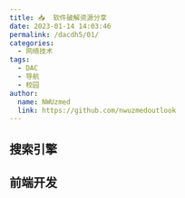 ```yaml
---
title: 📥  软件破解资源分享
date: 2023-01-14 14:03:46
permalink: /dacdh5/01/
categories: 
  - 网络技术
tags: 
  - DAC
  - 导航
  - 校园
author: 
  name: NWUzmed
  link: https://github.com/nwuzmedoutlook
---
```


## 搜索引擎

<ClientOnly>
  <Card :cardData="cardData0" :cardListSize=4 carTitlColor="#000" carHoverColor="#000" />
</ClientOnly>

## 前端开发

<ClientOnly>
  <Card :cardData="cardData1" :cardListSize=4 carTitlColor="#000" carHoverColor="#000" />
</ClientOnly>

<script>
export default {
  data() {
    return {
      cardData0: [
        {
          id: "0",
          cardSrc: "http://www.baidu.com/",
          cardName: "百度",
          cardContent:
            "百度——全球最大的中文搜索引擎及最大的中文网站，全球领先的人工智能公司",
        },
{cardSrc: "https://www.geocalculate.com/", cardImgSrc: "https://api.xinac.net/icon/?url=https://www.geocalculate.com/", cardName: "弟球嗑学", cardContent: "学术_科研_地学计算总结",},
{cardSrc: "http://www.waodown.com/", cardImgSrc: "https://api.xinac.net/icon/?url=http://www.waodown.com/", cardName: "哇哦菌", cardContent: "破解软件下载基地",},
{cardSrc: "https://www.wmzhe.com/", cardImgSrc: "https://api.xinac.net/icon/?url=https://www.wmzhe.com/", cardName: "完美下载站", cardContent: "提供安全可靠的电脑软件下载、安卓应用市场下载",},
{cardSrc: "https://otp.landian.vip/zh-cn/", cardImgSrc: "https://api.xinac.net/icon/?url=https://otp.landian.vip/zh-cn/", cardName: "Office Tool Plus", cardContent: "一键部署 Office",},
{cardSrc: "https://mp.weixin.qq.com/s?__biz=Mzk0NjE4NDY4NQ==&amp;mid=2247484922&amp;idx=1&amp;sn=12b0398869476ee1933bad48727790cb&amp;chksm=c30b4d78f47cc46e8a23a84bfbfe214ff3e00ac6c820efe160bcb2760a863d63566d12bc3e5e&amp;mpshare=1&amp;scene=23&amp;srcid=0524PmFgmBiqe14FIkNmRjp0&amp;sharer_sharetime=1621853193799&amp;sharer_shareid=4bd6ca1811ddbfed9a53195955832634#rd", cardImgSrc: "https://api.xinac.net/icon/?url=https://mp.weixin.qq.com/s?__biz=Mzk0NjE4NDY4NQ==&amp;mid=2247484922&amp;idx=1&amp;sn=12b0398869476ee1933bad48727790cb&amp;chksm=c30b4d78f47cc46e8a23a84bfbfe214ff3e00ac6c820efe160bcb2760a863d63566d12bc3e5e&amp;mpshare=1&amp;scene=23&amp;srcid=0524PmFgmBiqe14FIkNmRjp0&amp;sharer_sharetime=1621853193799&amp;sharer_shareid=4bd6ca1811ddbfed9a53195955832634#rd", cardName: "N多博士科研软件", cardContent: "常用科研软件安装包及安装教程",},
{cardSrc: "https://mp.weixin.qq.com/s?__biz=MzIyNjU2NzIxNQ==&amp;mid=100022580&amp;idx=1&amp;sn=45e74289ea8ab7861f7c0bfa5f3f7650&amp;chksm=686cec745f1b6562bdee64bfd2bc216a8f2dacae9b9328a80c0cfe4f5fe2ddbc9f844f4b87bc&amp;mpshare=1&amp;scene=23&amp;srcid=0315qIKYrVf6eQIKw8GOWHaa&amp;sharer_sharetime=1615781328546&amp;sharer_shareid=4bd6ca1811ddbfed9a53195955832634#rd", cardImgSrc: "https://api.xinac.net/icon/?url=https://mp.weixin.qq.com/s?__biz=MzIyNjU2NzIxNQ==&amp;mid=100022580&amp;idx=1&amp;sn=45e74289ea8ab7861f7c0bfa5f3f7650&amp;chksm=686cec745f1b6562bdee64bfd2bc216a8f2dacae9b9328a80c0cfe4f5fe2ddbc9f844f4b87bc&amp;mpshare=1&amp;scene=23&amp;srcid=0315qIKYrVf6eQIKw8GOWHaa&amp;sharer_sharetime=1615781328546&amp;sharer_shareid=4bd6ca1811ddbfed9a53195955832634#rd", cardName: "Vposy软件安装管家", cardContent: "Win软件目录",},
{cardSrc: "https://mp.weixin.qq.com/s?__biz=MzIyNjU2NzIxNQ==&amp;mid=100000123&amp;idx=3&amp;sn=0033aab9ee234a7dc1167a5c524253e7&amp;chksm=686f343b5f18bd2d0c0d00622e099eb4c7065d644134d9ab485e0958af767e96b9097704a314&amp;mpshare=1&amp;scene=23&amp;srcid=0217No2RBRAZeBnJcgDGAQ9r&amp;sharer_sharetime=1613526166482&amp;sharer_shareid=4bd6ca1811ddbfed9a53195955832634#rd", cardImgSrc: "https://api.xinac.net/icon/?url=https://mp.weixin.qq.com/s?__biz=MzIyNjU2NzIxNQ==&amp;mid=100000123&amp;idx=3&amp;sn=0033aab9ee234a7dc1167a5c524253e7&amp;chksm=686f343b5f18bd2d0c0d00622e099eb4c7065d644134d9ab485e0958af767e96b9097704a314&amp;mpshare=1&amp;scene=23&amp;srcid=0217No2RBRAZeBnJcgDGAQ9r&amp;sharer_sharetime=1613526166482&amp;sharer_shareid=4bd6ca1811ddbfed9a53195955832634#rd", cardName: "Vposy软件安装管家", cardContent: "Mac软件目录",},
{cardSrc: "https://mp.weixin.qq.com/s?__biz=MzUyNjUwNjg3Mg==&amp;mid=2247506785&amp;idx=2&amp;sn=26d0d0dd9e0480190fb5c3a21859de43&amp;chksm=fa0f5576cd78dc6061aab91ad3363c74c1f065bf502af08de1a916b7db59daa79b6413f41903&amp;mpshare=1&amp;scene=23&amp;srcid=0217iqPTESju9dKTPBJKSwYs&amp;sharer_sharetime=1613526056101&amp;sharer_shareid=4bd6ca1811ddbfed9a53195955832634#rd", cardImgSrc: "https://api.xinac.net/icon/?url=https://mp.weixin.qq.com/s?__biz=MzUyNjUwNjg3Mg==&amp;mid=2247506785&amp;idx=2&amp;sn=26d0d0dd9e0480190fb5c3a21859de43&amp;chksm=fa0f5576cd78dc6061aab91ad3363c74c1f065bf502af08de1a916b7db59daa79b6413f41903&amp;mpshare=1&amp;scene=23&amp;srcid=0217iqPTESju9dKTPBJKSwYs&amp;sharer_sharetime=1613526056101&amp;sharer_shareid=4bd6ca1811ddbfed9a53195955832634#rd", cardName: "BIM软件安装管家", cardContent: "2020年纪念版（win）",},
{cardSrc: "https://mp.weixin.qq.com/s?__biz=MzUyNjUwNjg3Mg==&amp;mid=2247504083&amp;idx=1&amp;sn=891357e0397e07b98448f98e12461446&amp;chksm=fa0f5ec4cd78d7d2f0369d827364e6cf585a709241f5f7fb78db854485bdc04a9cb9ac002e1a&amp;mpshare=1&amp;scene=23&amp;srcid=02173yx5EHQOa8Ga6jaDkxTK&amp;sharer_sharetime=1613526084006&amp;sharer_shareid=4bd6ca1811ddbfed9a53195955832634#rd", cardImgSrc: "https://api.xinac.net/icon/?url=https://mp.weixin.qq.com/s?__biz=MzUyNjUwNjg3Mg==&amp;mid=2247504083&amp;idx=1&amp;sn=891357e0397e07b98448f98e12461446&amp;chksm=fa0f5ec4cd78d7d2f0369d827364e6cf585a709241f5f7fb78db854485bdc04a9cb9ac002e1a&amp;mpshare=1&amp;scene=23&amp;srcid=02173yx5EHQOa8Ga6jaDkxTK&amp;sharer_sharetime=1613526084006&amp;sharer_shareid=4bd6ca1811ddbfed9a53195955832634#rd", cardName: "BIM软件安装管家", cardContent: "专业MAC软件安装",},
{cardSrc: "https://mp.weixin.qq.com/s?__biz=MzA3MzU0NTk3Nw==&amp;mid=503250274&amp;idx=1&amp;sn=d0ff6f57da2d81ae3c4cd778f3f2d40d&amp;chksm=07073cf43070b5e2a9b78fe2bdbb8281fc2ae82113e9e6e534a83f085f76755b263a9b69e153&amp;mpshare=1&amp;scene=23&amp;srcid=0603LIuu8R4SELqwlM1S4LU8&amp;sharer_sharetime=1622689359514&amp;sharer_shareid=4bd6ca1811ddbfed9a53195955832634#rd", cardImgSrc: "https://api.xinac.net/icon/?url=https://mp.weixin.qq.com/s?__biz=MzA3MzU0NTk3Nw==&amp;mid=503250274&amp;idx=1&amp;sn=d0ff6f57da2d81ae3c4cd778f3f2d40d&amp;chksm=07073cf43070b5e2a9b78fe2bdbb8281fc2ae82113e9e6e534a83f085f76755b263a9b69e153&amp;mpshare=1&amp;scene=23&amp;srcid=0603LIuu8R4SELqwlM1S4LU8&amp;sharer_sharetime=1622689359514&amp;sharer_shareid=4bd6ca1811ddbfed9a53195955832634#rd", cardName: "本硕博工程师俱乐部", cardContent: "工业领域CAD/CAE软件安装包和安装教程",},
{cardSrc: "https://mp.weixin.qq.com/s?__biz=MzA4ODMwMjE1MA==&amp;mid=500095713&amp;idx=1&amp;sn=b3838ef4832709024ae488ace516f644&amp;chksm=08164dc83f61c4de61d75b0147ee5a14a85071608540a9c181984726f4dc362ef785ba5f30e2&amp;mpshare=1&amp;scene=23&amp;srcid=0217xXXlnGYAWg25Qqv8nylX&amp;sharer_sharetime=1613526646442&amp;sharer_shareid=4bd6ca1811ddbfed9a53195955832634#rd", cardImgSrc: "https://api.xinac.net/icon/?url=https://mp.weixin.qq.com/s?__biz=MzA4ODMwMjE1MA==&amp;mid=500095713&amp;idx=1&amp;sn=b3838ef4832709024ae488ace516f644&amp;chksm=08164dc83f61c4de61d75b0147ee5a14a85071608540a9c181984726f4dc362ef785ba5f30e2&amp;mpshare=1&amp;scene=23&amp;srcid=0217xXXlnGYAWg25Qqv8nylX&amp;sharer_sharetime=1613526646442&amp;sharer_shareid=4bd6ca1811ddbfed9a53195955832634#rd", cardName: "一锅汤软件", cardContent: "公众号一锅汤精品软件合集",},
{cardSrc: "https://shimowendang.com/docs/CKTQ9vc6G8GkHgp3/read", cardImgSrc: "https://api.xinac.net/icon/?url=https://shimowendang.com/docs/CKTQ9vc6G8GkHgp3/read", cardName: "木子淇", cardContent: "软件工具下载",},
{cardSrc: "https://mp.weixin.qq.com/s?__biz=MzU0ODQ5NTE2OA==&amp;mid=100000061&amp;idx=1&amp;sn=e000d01e327adbb8b3440e25ed93b168&amp;chksm=7bbf0b124cc882049417aa12c44312ef4d2a2d9bc41005fd3588940fcde9c65712eba4753332&amp;mpshare=1&amp;scene=23&amp;srcid=02174SNdCPjMshVO3DS9AFKE&amp;sharer_sharetime=1613526208606&amp;sharer_shareid=4bd6ca1811ddbfed9a53195955832634#rd", cardImgSrc: "https://api.xinac.net/icon/?url=https://mp.weixin.qq.com/s?__biz=MzU0ODQ5NTE2OA==&amp;mid=100000061&amp;idx=1&amp;sn=e000d01e327adbb8b3440e25ed93b168&amp;chksm=7bbf0b124cc882049417aa12c44312ef4d2a2d9bc41005fd3588940fcde9c65712eba4753332&amp;mpshare=1&amp;scene=23&amp;srcid=02174SNdCPjMshVO3DS9AFKE&amp;sharer_sharetime=1613526208606&amp;sharer_shareid=4bd6ca1811ddbfed9a53195955832634#rd", cardName: "软件安装助理", cardContent: "软件目录",},
{cardSrc: "https://mp.weixin.qq.com/s?__biz=MzUyMzg3NDQzMg==&amp;mid=100003333&amp;idx=1&amp;sn=3aa0b0a9d7b20c464d91752704a38488&amp;chksm=7a34b7ea4d433efc07fa1234d1982bec2b85d9d12b73ad2c2f0a8c7f74c76343d9b6535122f9&amp;mpshare=1&amp;scene=23&amp;srcid=0217HugArdwXshHtc2MR9NS2&amp;sharer_sharetime=1613526354999&amp;sharer_shareid=4bd6ca1811ddbfed9a53195955832634#rd", cardImgSrc: "https://api.xinac.net/icon/?url=https://mp.weixin.qq.com/s?__biz=MzUyMzg3NDQzMg==&amp;mid=100003333&amp;idx=1&amp;sn=3aa0b0a9d7b20c464d91752704a38488&amp;chksm=7a34b7ea4d433efc07fa1234d1982bec2b85d9d12b73ad2c2f0a8c7f74c76343d9b6535122f9&amp;mpshare=1&amp;scene=23&amp;srcid=0217HugArdwXshHtc2MR9NS2&amp;sharer_sharetime=1613526354999&amp;sharer_shareid=4bd6ca1811ddbfed9a53195955832634#rd", cardName: "软件通", cardContent: "软件目录",},
{cardSrc: "https://mp.weixin.qq.com/s?__biz=MzU4NzY2ODk5MQ==&amp;mid=100002594&amp;idx=1&amp;sn=a78bb2ef96ae3b443dcb4f4df77fb7c1&amp;chksm=7de9c7b24a9e4ea46244dd20d91d2347863f29dbb80ced3e0279ad5ee6976b9f05abbfe952be&amp;mpshare=1&amp;scene=23&amp;srcid=0217GmuvdRNas8hAPHrMvORZ&amp;sharer_sharetime=1613526246156&amp;sharer_shareid=4bd6ca1811ddbfed9a53195955832634#rd", cardImgSrc: "https://api.xinac.net/icon/?url=https://mp.weixin.qq.com/s?__biz=MzU4NzY2ODk5MQ==&amp;mid=100002594&amp;idx=1&amp;sn=a78bb2ef96ae3b443dcb4f4df77fb7c1&amp;chksm=7de9c7b24a9e4ea46244dd20d91d2347863f29dbb80ced3e0279ad5ee6976b9f05abbfe952be&amp;mpshare=1&amp;scene=23&amp;srcid=0217GmuvdRNas8hAPHrMvORZ&amp;sharer_sharetime=1613526246156&amp;sharer_shareid=4bd6ca1811ddbfed9a53195955832634#rd", cardName: "软件安装小生", cardContent: "Win软件安装目录!",},
{cardSrc: "https://mp.weixin.qq.com/s?__biz=MzU4NzY2ODk5MQ==&amp;mid=100013438&amp;idx=1&amp;sn=d4b0b02d91f01c13d1f7629336707797&amp;chksm=7dea39ee4a9db0f84c41362b431f2dc4151fb1a23ea72ea15386d1bf303046c1c4e013fe23d6&amp;mpshare=1&amp;scene=23&amp;srcid=0217y6XZpafRGXi1nD8iczle&amp;sharer_sharetime=1613526225590&amp;sharer_shareid=4bd6ca1811ddbfed9a53195955832634#rd", cardImgSrc: "https://api.xinac.net/icon/?url=https://mp.weixin.qq.com/s?__biz=MzU4NzY2ODk5MQ==&amp;mid=100013438&amp;idx=1&amp;sn=d4b0b02d91f01c13d1f7629336707797&amp;chksm=7dea39ee4a9db0f84c41362b431f2dc4151fb1a23ea72ea15386d1bf303046c1c4e013fe23d6&amp;mpshare=1&amp;scene=23&amp;srcid=0217y6XZpafRGXi1nD8iczle&amp;sharer_sharetime=1613526225590&amp;sharer_shareid=4bd6ca1811ddbfed9a53195955832634#rd", cardName: "软件安装小生", cardContent: "手机神器",},
{cardSrc: "https://mp.weixin.qq.com/s?__biz=MzU2MjgwOTA2NA==&amp;mid=100003873&amp;idx=1&amp;sn=06829d3b39051808bb4c6f392f18bb5a&amp;chksm=7c6281a64b1508b0b539c799fad1a21cefb8e6698f57db8d51cd2c47412685cbdffd7975e007&amp;mpshare=1&amp;scene=23&amp;srcid=0217QmD5nyA4lVonN13HCS57&amp;sharer_sharetime=1613526307144&amp;sharer_shareid=4bd6ca1811ddbfed9a53195955832634#rd", cardImgSrc: "https://api.xinac.net/icon/?url=https://mp.weixin.qq.com/s?__biz=MzU2MjgwOTA2NA==&amp;mid=100003873&amp;idx=1&amp;sn=06829d3b39051808bb4c6f392f18bb5a&amp;chksm=7c6281a64b1508b0b539c799fad1a21cefb8e6698f57db8d51cd2c47412685cbdffd7975e007&amp;mpshare=1&amp;scene=23&amp;srcid=0217QmD5nyA4lVonN13HCS57&amp;sharer_sharetime=1613526307144&amp;sharer_shareid=4bd6ca1811ddbfed9a53195955832634#rd", cardName: "软件科技库", cardContent: "史上最强专业软件合集，免费获取！",},
{cardSrc: "https://mp.weixin.qq.com/mp/homepage?__biz=MzIzMTI2Njk2OQ==&amp;hid=9&amp;sn=2455285dde49dbffa1cae3987f92d1e7&amp;scene=18&amp;devicetype=android-29&amp;version=28000159&amp;lang=zh_CN&amp;nettype=ctnet&amp;ascene=7&amp;session_us=gh_b060e82b3b39&amp;pass_ticket=F71ue9Z69Om5H5qLAx5aM94S79lYOip66b19aKDC3BJSUG8LcYbjdL3dcYXPd0bI&amp;wx_header=1", cardImgSrc: "https://api.xinac.net/icon/?url=https://mp.weixin.qq.com/mp/homepage?__biz=MzIzMTI2Njk2OQ==&amp;hid=9&amp;sn=2455285dde49dbffa1cae3987f92d1e7&amp;scene=18&amp;devicetype=android-29&amp;version=28000159&amp;lang=zh_CN&amp;nettype=ctnet&amp;ascene=7&amp;session_us=gh_b060e82b3b39&amp;pass_ticket=F71ue9Z69Om5H5qLAx5aM94S79lYOip66b19aKDC3BJSUG8LcYbjdL3dcYXPd0bI&amp;wx_header=1", cardName: "软件领域", cardContent: "手机软件",},
{cardSrc: "https://mp.weixin.qq.com/s?__biz=MzIyNjk1MjA5MA==&amp;mid=100000311&amp;idx=1&amp;sn=985984d18c543931f6b03505572e38d5&amp;chksm=6869d4c25f1e5dd414840ffe899a1bc4e2b7165ea9fc4573b696685ec164997d2b602679eda4&amp;mpshare=1&amp;scene=23&amp;srcid=0217clYcEStgfVuzPwlq8TJG&amp;sharer_sharetime=1613526260718&amp;sharer_shareid=4bd6ca1811ddbfed9a53195955832634#rd", cardImgSrc: "https://api.xinac.net/icon/?url=https://mp.weixin.qq.com/s?__biz=MzIyNjk1MjA5MA==&amp;mid=100000311&amp;idx=1&amp;sn=985984d18c543931f6b03505572e38d5&amp;chksm=6869d4c25f1e5dd414840ffe899a1bc4e2b7165ea9fc4573b696685ec164997d2b602679eda4&amp;mpshare=1&amp;scene=23&amp;srcid=0217clYcEStgfVuzPwlq8TJG&amp;sharer_sharetime=1613526260718&amp;sharer_shareid=4bd6ca1811ddbfed9a53195955832634#rd", cardName: "软件智库", cardContent: "软件库",},
{cardSrc: "https://mp.weixin.qq.com/s?__biz=MzA4MjU4MTg2Ng==&amp;mid=100000030&amp;idx=1&amp;sn=d72a50fa20c11ad5a4f3d5303e15235a&amp;chksm=1f82c11b28f5480df52e03c66394b26403c3d0940bf74b45e5cd83266816dfccb35f81d92a8d&amp;mpshare=1&amp;scene=23&amp;srcid=0217kUpgihnyXOoMUiRtzyXY&amp;sharer_sharetime=1613526896865&amp;sharer_shareid=4bd6ca1811ddbfed9a53195955832634#rd", cardImgSrc: "https://api.xinac.net/icon/?url=https://mp.weixin.qq.com/s?__biz=MzA4MjU4MTg2Ng==&amp;mid=100000030&amp;idx=1&amp;sn=d72a50fa20c11ad5a4f3d5303e15235a&amp;chksm=1f82c11b28f5480df52e03c66394b26403c3d0940bf74b45e5cd83266816dfccb35f81d92a8d&amp;mpshare=1&amp;scene=23&amp;srcid=0217kUpgihnyXOoMUiRtzyXY&amp;sharer_sharetime=1613526896865&amp;sharer_shareid=4bd6ca1811ddbfed9a53195955832634#rd", cardName: "软件管家", cardContent: "软件目录[Windows软件]",},
{cardSrc: "https://mp.weixin.qq.com/s?__biz=Mzg2OTAwNzQzOA==&amp;mid=100002326&amp;idx=1&amp;sn=4da970b2c3d4c55af0eae6843a6183f5&amp;chksm=4ea2e33779d56a21caeaebe094cb53f2a6cf973ce4efd1b179cc506b9adf212a100db7d36070&amp;mpshare=1&amp;scene=23&amp;srcid=0217kULQlyU2lJe6KLjDhD2v&amp;sharer_sharetime=1613527192777&amp;sharer_shareid=4bd6ca1811ddbfed9a53195955832634#rd", cardImgSrc: "https://api.xinac.net/icon/?url=https://mp.weixin.qq.com/s?__biz=Mzg2OTAwNzQzOA==&amp;mid=100002326&amp;idx=1&amp;sn=4da970b2c3d4c55af0eae6843a6183f5&amp;chksm=4ea2e33779d56a21caeaebe094cb53f2a6cf973ce4efd1b179cc506b9adf212a100db7d36070&amp;mpshare=1&amp;scene=23&amp;srcid=0217kULQlyU2lJe6KLjDhD2v&amp;sharer_sharetime=1613527192777&amp;sharer_shareid=4bd6ca1811ddbfed9a53195955832634#rd", cardName: "软件安装管家免费版", cardContent: "软件目录",},
{cardSrc: "https://mp.weixin.qq.com/s?__biz=MzI3NDU5NDIyNg==&amp;mid=2247501148&amp;idx=4&amp;sn=391ffb0392a5a92e222b87df9372f6e5&amp;chksm=eb132581dc64ac976ba92f146467321f76c3eb4f074db1a15baa41cd9cf9135c97135537311b&amp;mpshare=1&amp;scene=23&amp;srcid=02179la44csBP972Xf8z0FW8&amp;sharer_sharetime=1613527432860&amp;sharer_shareid=4bd6ca1811ddbfed9a53195955832634#rd", cardImgSrc: "https://api.xinac.net/icon/?url=https://mp.weixin.qq.com/s?__biz=MzI3NDU5NDIyNg==&amp;mid=2247501148&amp;idx=4&amp;sn=391ffb0392a5a92e222b87df9372f6e5&amp;chksm=eb132581dc64ac976ba92f146467321f76c3eb4f074db1a15baa41cd9cf9135c97135537311b&amp;mpshare=1&amp;scene=23&amp;srcid=02179la44csBP972Xf8z0FW8&amp;sharer_sharetime=1613527432860&amp;sharer_shareid=4bd6ca1811ddbfed9a53195955832634#rd", cardName: "软件新管家", cardContent: "软件大全-每日更新",},
{cardSrc: "https://mp.weixin.qq.com/s?__biz=MzU0MTg5NDkzNA==&amp;mid=100016878&amp;idx=1&amp;sn=b5c516309e40fad5f2913d52d0d9eaf9&amp;chksm=7b2072974c57fb813defedc31de4aeead9b781dc4645180f1e8189e365858e5b12db428428e7&amp;mpshare=1&amp;scene=23&amp;srcid=0217Jcb0m8lE50MB9KSlj0RV&amp;sharer_sharetime=1613527111960&amp;sharer_shareid=4bd6ca1811ddbfed9a53195955832634#rd", cardImgSrc: "https://api.xinac.net/icon/?url=https://mp.weixin.qq.com/s?__biz=MzU0MTg5NDkzNA==&amp;mid=100016878&amp;idx=1&amp;sn=b5c516309e40fad5f2913d52d0d9eaf9&amp;chksm=7b2072974c57fb813defedc31de4aeead9b781dc4645180f1e8189e365858e5b12db428428e7&amp;mpshare=1&amp;scene=23&amp;srcid=0217Jcb0m8lE50MB9KSlj0RV&amp;sharer_sharetime=1613527111960&amp;sharer_shareid=4bd6ca1811ddbfed9a53195955832634#rd", cardName: "火耳软件安装", cardContent: "软件目录【火耳】",},
{cardSrc: "https://mp.weixin.qq.com/s?__biz=MzA3ODczMDQzNg==&amp;mid=300845127&amp;idx=1&amp;sn=6ec3ddc35b7e3d60e2b192d5c646f942&amp;chksm=0ba46dec3cd3e4fa997525f4a6ff46ac35025fefa9f1f59677f190d63473b07e238d82d7742a&amp;mpshare=1&amp;scene=23&amp;srcid=0217EESw7VOjBdWcTxRfxAm5&amp;sharer_sharetime=1613527254306&amp;sharer_shareid=4bd6ca1811ddbfed9a53195955832634#rd", cardImgSrc: "https://api.xinac.net/icon/?url=https://mp.weixin.qq.com/s?__biz=MzA3ODczMDQzNg==&amp;mid=300845127&amp;idx=1&amp;sn=6ec3ddc35b7e3d60e2b192d5c646f942&amp;chksm=0ba46dec3cd3e4fa997525f4a6ff46ac35025fefa9f1f59677f190d63473b07e238d82d7742a&amp;mpshare=1&amp;scene=23&amp;srcid=0217EESw7VOjBdWcTxRfxAm5&amp;sharer_sharetime=1613527254306&amp;sharer_shareid=4bd6ca1811ddbfed9a53195955832634#rd", cardName: "软件视界", cardContent: "实用工具目录",},
{cardSrc: "https://mp.weixin.qq.com/s?__biz=MzU4NTUyMjY0MA==&amp;mid=100000787&amp;idx=1&amp;sn=407f5666d2abf201ec088465eb99d945&amp;chksm=7d8808ac4aff81baeb51ac45505b319f5334535ce2c65216c25886dad6afed6d609e2662b66a&amp;mpshare=1&amp;scene=23&amp;srcid=0217y7J2LWyQKmwhkY6LOH54&amp;sharer_sharetime=1613526942312&amp;sharer_shareid=4bd6ca1811ddbfed9a53195955832634#rd", cardImgSrc: "https://api.xinac.net/icon/?url=https://mp.weixin.qq.com/s?__biz=MzU4NTUyMjY0MA==&amp;mid=100000787&amp;idx=1&amp;sn=407f5666d2abf201ec088465eb99d945&amp;chksm=7d8808ac4aff81baeb51ac45505b319f5334535ce2c65216c25886dad6afed6d609e2662b66a&amp;mpshare=1&amp;scene=23&amp;srcid=0217y7J2LWyQKmwhkY6LOH54&amp;sharer_sharetime=1613526942312&amp;sharer_shareid=4bd6ca1811ddbfed9a53195955832634#rd", cardName: "软件安装站", cardContent: "软件安装站 软件目录",},
{cardSrc: "https://mp.weixin.qq.com/s?__biz=MzkyNzA1OTc2MQ==&amp;mid=100009015&amp;idx=1&amp;sn=f084645e47f4e53f5a00d7362a975980&amp;chksm=422f7e697558f77f3066748ba2649800b9762764ca500da71f6696fcd6cddd06d418d295387e&amp;mpshare=1&amp;scene=23&amp;srcid=0217xYRZD3UVz10NPUhZaAmd&amp;sharer_sharetime=1613527558660&amp;sharer_shareid=4bd6ca1811ddbfed9a53195955832634#rd", cardImgSrc: "https://api.xinac.net/icon/?url=https://mp.weixin.qq.com/s?__biz=MzkyNzA1OTc2MQ==&amp;mid=100009015&amp;idx=1&amp;sn=f084645e47f4e53f5a00d7362a975980&amp;chksm=422f7e697558f77f3066748ba2649800b9762764ca500da71f6696fcd6cddd06d418d295387e&amp;mpshare=1&amp;scene=23&amp;srcid=0217xYRZD3UVz10NPUhZaAmd&amp;sharer_sharetime=1613527558660&amp;sharer_shareid=4bd6ca1811ddbfed9a53195955832634#rd", cardName: "宝藏软件园", cardContent: "黑科技神器",},
{cardSrc: "https://mp.weixin.qq.com/s?__biz=MzI3MzM5OTAyMg==&amp;mid=2247487818&amp;idx=1&amp;sn=76c4fbbd408a164b8ee9772c93dccd58&amp;chksm=eb22bccbdc5535ddb020f08571767647fc5d3b5c854efac6da0122bd3544b16723ce49e79ef2&amp;mpshare=1&amp;scene=23&amp;srcid=0217YBsKXNlyRVw3xNE8VHpI&amp;sharer_sharetime=1613535575162&amp;sharer_shareid=4bd6ca1811ddbfed9a53195955832634#rd", cardImgSrc: "https://api.xinac.net/icon/?url=https://mp.weixin.qq.com/s?__biz=MzI3MzM5OTAyMg==&amp;mid=2247487818&amp;idx=1&amp;sn=76c4fbbd408a164b8ee9772c93dccd58&amp;chksm=eb22bccbdc5535ddb020f08571767647fc5d3b5c854efac6da0122bd3544b16723ce49e79ef2&amp;mpshare=1&amp;scene=23&amp;srcid=0217YBsKXNlyRVw3xNE8VHpI&amp;sharer_sharetime=1613535575162&amp;sharer_shareid=4bd6ca1811ddbfed9a53195955832634#rd", cardName: "Adobe软件助手", cardContent: "Adobe.2020年全网封杀下架盗版？！我要软件怎么办？",},
{cardSrc: "https://mp.weixin.qq.com/s?__biz=MzA4NDU3NDUzNw==&amp;mid=503532462&amp;idx=1&amp;sn=faeeecef48a9350afb2754271d8cfb69&amp;chksm=0412c38833654a9edd09af50190e9f85e6c67293dc5438adc9d19224d58934654c95c327dfab&amp;mpshare=1&amp;scene=23&amp;srcid=0217sZelYuJ3DzpIj1zTNrFR&amp;sharer_sharetime=1613535709186&amp;sharer_shareid=4bd6ca1811ddbfed9a53195955832634#rd", cardImgSrc: "https://api.xinac.net/icon/?url=https://mp.weixin.qq.com/s?__biz=MzA4NDU3NDUzNw==&amp;mid=503532462&amp;idx=1&amp;sn=faeeecef48a9350afb2754271d8cfb69&amp;chksm=0412c38833654a9edd09af50190e9f85e6c67293dc5438adc9d19224d58934654c95c327dfab&amp;mpshare=1&amp;scene=23&amp;srcid=0217sZelYuJ3DzpIj1zTNrFR&amp;sharer_sharetime=1613535709186&amp;sharer_shareid=4bd6ca1811ddbfed9a53195955832634#rd", cardName: "电脑学习", cardContent: "超强工具库！",},
{cardSrc: "https://mp.weixin.qq.com/s?__biz=MzA4NDU3NDUzNw==&amp;mid=503522720&amp;idx=1&amp;sn=9e88399822a1df0c5ab8213f74909ad9&amp;chksm=0412ad8633652490f1eed281114a3315c8a0295de87b7af8c97c88750c103965b9030457fd61&amp;mpshare=1&amp;scene=23&amp;srcid=0217PTWX30AhtqPwC5Vu8rx7&amp;sharer_sharetime=1613535868969&amp;sharer_shareid=4bd6ca1811ddbfed9a53195955832634#rd", cardImgSrc: "https://api.xinac.net/icon/?url=https://mp.weixin.qq.com/s?__biz=MzA4NDU3NDUzNw==&amp;mid=503522720&amp;idx=1&amp;sn=9e88399822a1df0c5ab8213f74909ad9&amp;chksm=0412ad8633652490f1eed281114a3315c8a0295de87b7af8c97c88750c103965b9030457fd61&amp;mpshare=1&amp;scene=23&amp;srcid=0217PTWX30AhtqPwC5Vu8rx7&amp;sharer_sharetime=1613535868969&amp;sharer_shareid=4bd6ca1811ddbfed9a53195955832634#rd", cardName: "电脑学习", cardContent: "mac软件（苹果系统软件）",},
{cardSrc: "https://mp.weixin.qq.com/s?__biz=MzU2NTQwNjg4MA==&amp;mid=100000886&amp;idx=1&amp;sn=e44304f2f5159ffbe0db7e82667fa3e2&amp;chksm=7cbd79b94bcaf0afd86b40f95106b0ca8869aa4fa15da486bc24cb75562e75c66fb7c936ea27&amp;mpshare=1&amp;scene=23&amp;srcid=0217XnFNVHMs23J9qflkTd7X&amp;sharer_sharetime=1613535606706&amp;sharer_shareid=4bd6ca1811ddbfed9a53195955832634#rd", cardImgSrc: "https://api.xinac.net/icon/?url=https://mp.weixin.qq.com/s?__biz=MzU2NTQwNjg4MA==&amp;mid=100000886&amp;idx=1&amp;sn=e44304f2f5159ffbe0db7e82667fa3e2&amp;chksm=7cbd79b94bcaf0afd86b40f95106b0ca8869aa4fa15da486bc24cb75562e75c66fb7c936ea27&amp;mpshare=1&amp;scene=23&amp;srcid=0217XnFNVHMs23J9qflkTd7X&amp;sharer_sharetime=1613535606706&amp;sharer_shareid=4bd6ca1811ddbfed9a53195955832634#rd", cardName: "小白资源盒", cardContent: "WIN 软件目录",},
{cardSrc: "https://mp.weixin.qq.com/s?__biz=MzA4MTMyMjQ1Nw==&amp;mid=100001690&amp;idx=1&amp;sn=b06d41764e878c42cf912e0cea5d7b88&amp;chksm=1f978f2c28e0063ab6237aa085e533c6e71850c60bd14e20e5434f5fa098d192697a00b167d8&amp;mpshare=1&amp;scene=23&amp;srcid=0217NlSrX2MaRaDeIIEqrmbG&amp;sharer_sharetime=1613535927167&amp;sharer_shareid=4bd6ca1811ddbfed9a53195955832634#rd", cardImgSrc: "https://api.xinac.net/icon/?url=https://mp.weixin.qq.com/s?__biz=MzA4MTMyMjQ1Nw==&amp;mid=100001690&amp;idx=1&amp;sn=b06d41764e878c42cf912e0cea5d7b88&amp;chksm=1f978f2c28e0063ab6237aa085e533c6e71850c60bd14e20e5434f5fa098d192697a00b167d8&amp;mpshare=1&amp;scene=23&amp;srcid=0217NlSrX2MaRaDeIIEqrmbG&amp;sharer_sharetime=1613535927167&amp;sharer_shareid=4bd6ca1811ddbfed9a53195955832634#rd", cardName: "晨夕科技汇", cardContent: "公众号软件分类目录",},
{cardSrc: "https://rjzl.lanzoux.com/b00u6tz0b", cardImgSrc: "https://api.xinac.net/icon/?url=https://rjzl.lanzoux.com/b00u6tz0b", cardName: "软件炸了", cardContent: "每日分享",},
{cardSrc: "https://mp.weixin.qq.com/s?__biz=MzAxNDY5OTQ2OQ==&amp;mid=2650467554&amp;idx=2&amp;sn=f10ceaf237b69bc86afd3443149a8a61&amp;chksm=83811240b4f69b569e020fb0a224b9b368b93713d994c2371aecf054eab8dd39cb3403ef4e0e&amp;mpshare=1&amp;scene=23&amp;srcid=02177BR27IQpQH62tHgPe1ue&amp;sharer_sharetime=1613536052206&amp;sharer_shareid=4bd6ca1811ddbfed9a53195955832634#rd", cardImgSrc: "https://api.xinac.net/icon/?url=https://mp.weixin.qq.com/s?__biz=MzAxNDY5OTQ2OQ==&amp;mid=2650467554&amp;idx=2&amp;sn=f10ceaf237b69bc86afd3443149a8a61&amp;chksm=83811240b4f69b569e020fb0a224b9b368b93713d994c2371aecf054eab8dd39cb3403ef4e0e&amp;mpshare=1&amp;scene=23&amp;srcid=02177BR27IQpQH62tHgPe1ue&amp;sharer_sharetime=1613536052206&amp;sharer_shareid=4bd6ca1811ddbfed9a53195955832634#rd", cardName: "EDIUS", cardContent: "部分常用WIN软件下载目录",},
{cardSrc: "https://mp.weixin.qq.com/s?__biz=MzU1MjU5NDY4OQ==&amp;mid=100000013&amp;idx=1&amp;sn=40f0d1e31c98e02e941158ae62a7e863&amp;chksm=7bfefd634c8974750b70b75c0537e25741dc7d707b990cdf3cfa97e90a0fa9f2cfeed3f64593&amp;mpshare=1&amp;scene=23&amp;srcid=0217oEGFOrDAYHGNusJqCqke&amp;sharer_sharetime=1613527609103&amp;sharer_shareid=4bd6ca1811ddbfed9a53195955832634#rd", cardImgSrc: "https://api.xinac.net/icon/?url=https://mp.weixin.qq.com/s?__biz=MzU1MjU5NDY4OQ==&amp;mid=100000013&amp;idx=1&amp;sn=40f0d1e31c98e02e941158ae62a7e863&amp;chksm=7bfefd634c8974750b70b75c0537e25741dc7d707b990cdf3cfa97e90a0fa9f2cfeed3f64593&amp;mpshare=1&amp;scene=23&amp;srcid=0217oEGFOrDAYHGNusJqCqke&amp;sharer_sharetime=1613527609103&amp;sharer_shareid=4bd6ca1811ddbfed9a53195955832634#rd", cardName: "王小叔软件安装", cardContent: "软件目录【Win软件】",},
{cardSrc: "https://mp.weixin.qq.com/s?__biz=MzU1MjU5NDY4OQ==&amp;mid=100006916&amp;idx=1&amp;sn=0e980ecd01c9d16dd6b0c2c3ceb2b5bd&amp;chksm=7bfee06a4c89697c93d9a2d53c78960d2681cfc83415322a40e795b7ad86e5f2ec429730389f&amp;mpshare=1&amp;scene=23&amp;srcid=0217FaZA5Bb97yifyjuxT6k0&amp;sharer_sharetime=1613527598871&amp;sharer_shareid=4bd6ca1811ddbfed9a53195955832634#rd", cardImgSrc: "https://api.xinac.net/icon/?url=https://mp.weixin.qq.com/s?__biz=MzU1MjU5NDY4OQ==&amp;mid=100006916&amp;idx=1&amp;sn=0e980ecd01c9d16dd6b0c2c3ceb2b5bd&amp;chksm=7bfee06a4c89697c93d9a2d53c78960d2681cfc83415322a40e795b7ad86e5f2ec429730389f&amp;mpshare=1&amp;scene=23&amp;srcid=0217FaZA5Bb97yifyjuxT6k0&amp;sharer_sharetime=1613527598871&amp;sharer_shareid=4bd6ca1811ddbfed9a53195955832634#rd", cardName: "王小叔软件安装", cardContent: "软件目录【Mac软件】",},
{cardSrc: "https://mp.weixin.qq.com/s?__biz=MzA3ODczMDQzNg==&amp;mid=300845126&amp;idx=1&amp;sn=394ae12c7c1292978590794b44d541e5&amp;chksm=0ba46ded3cd3e4fb811d18ba8a4beaf825231df5c11039b113fcd3091e91df6785122c4d8732&amp;mpshare=1&amp;scene=23&amp;srcid=0217xn43duDovSWpA14ZtVCC&amp;sharer_sharetime=1613527217657&amp;sharer_shareid=4bd6ca1811ddbfed9a53195955832634#rd", cardImgSrc: "https://api.xinac.net/icon/?url=https://mp.weixin.qq.com/s?__biz=MzA3ODczMDQzNg==&amp;mid=300845126&amp;idx=1&amp;sn=394ae12c7c1292978590794b44d541e5&amp;chksm=0ba46ded3cd3e4fb811d18ba8a4beaf825231df5c11039b113fcd3091e91df6785122c4d8732&amp;mpshare=1&amp;scene=23&amp;srcid=0217xn43duDovSWpA14ZtVCC&amp;sharer_sharetime=1613527217657&amp;sharer_shareid=4bd6ca1811ddbfed9a53195955832634#rd", cardName: "软件视界", cardContent: "黑科技目录",},
{cardSrc: "https://mp.weixin.qq.com/s?__biz=MzkyNzA1OTc2MQ==&amp;mid=100009017&amp;idx=1&amp;sn=42d79382193fa8d3bf107c4c68bff8e9&amp;chksm=422f7e677558f7716d456d0836b56aaee29bc78dfb9b9686aaaedfc47ccfe80e5da49310880f&amp;mpshare=1&amp;scene=23&amp;srcid=0217WuQB4ucNKTUuEI2qfQgY&amp;sharer_sharetime=1613527549555&amp;sharer_shareid=4bd6ca1811ddbfed9a53195955832634#rd", cardImgSrc: "https://api.xinac.net/icon/?url=https://mp.weixin.qq.com/s?__biz=MzkyNzA1OTc2MQ==&amp;mid=100009017&amp;idx=1&amp;sn=42d79382193fa8d3bf107c4c68bff8e9&amp;chksm=422f7e677558f7716d456d0836b56aaee29bc78dfb9b9686aaaedfc47ccfe80e5da49310880f&amp;mpshare=1&amp;scene=23&amp;srcid=0217WuQB4ucNKTUuEI2qfQgY&amp;sharer_sharetime=1613527549555&amp;sharer_shareid=4bd6ca1811ddbfed9a53195955832634#rd", cardName: "宝藏软件园", cardContent: "常用工具",},
{cardSrc: "https://mp.weixin.qq.com/s?__biz=MzU3ODkzNjIzMg==&amp;mid=2247484546&amp;idx=1&amp;sn=ac9b8259aa6ce040e617491765e22018&amp;chksm=fd6c8845ca1b0153b5aff699c30cd656e85e36a8fde3cc45a29e83465e6963a6d606230f86ef&amp;mpshare=1&amp;scene=23&amp;srcid=0217NtDgk1RYzMUhKoPWRYo7&amp;sharer_sharetime=1613535891121&amp;sharer_shareid=4bd6ca1811ddbfed9a53195955832634#rd", cardImgSrc: "https://api.xinac.net/icon/?url=https://mp.weixin.qq.com/s?__biz=MzU3ODkzNjIzMg==&amp;mid=2247484546&amp;idx=1&amp;sn=ac9b8259aa6ce040e617491765e22018&amp;chksm=fd6c8845ca1b0153b5aff699c30cd656e85e36a8fde3cc45a29e83465e6963a6d606230f86ef&amp;mpshare=1&amp;scene=23&amp;srcid=0217NtDgk1RYzMUhKoPWRYo7&amp;sharer_sharetime=1613535891121&amp;sharer_shareid=4bd6ca1811ddbfed9a53195955832634#rd", cardName: "十分软件", cardContent: "目录在手资源用的更顺手",},
{cardSrc: "https://mp.weixin.qq.com/s?__biz=MzU5OTgxMDA5Nw==&amp;mid=2247488359&amp;idx=1&amp;sn=54737f44e2e36b24114e7f386c23556f&amp;chksm=feae1a39c9d9932f441d58dd8e42c4836b40575da45cfac75e0be5710d65c1f263a522d63749&amp;mpshare=1&amp;scene=23&amp;srcid=0217ORYo6HaYU2JoPT6jn5ty&amp;sharer_sharetime=1613535948166&amp;sharer_shareid=4bd6ca1811ddbfed9a53195955832634#rd", cardImgSrc: "https://api.xinac.net/icon/?url=https://mp.weixin.qq.com/s?__biz=MzU5OTgxMDA5Nw==&amp;mid=2247488359&amp;idx=1&amp;sn=54737f44e2e36b24114e7f386c23556f&amp;chksm=feae1a39c9d9932f441d58dd8e42c4836b40575da45cfac75e0be5710d65c1f263a522d63749&amp;mpshare=1&amp;scene=23&amp;srcid=0217ORYo6HaYU2JoPT6jn5ty&amp;sharer_sharetime=1613535948166&amp;sharer_shareid=4bd6ca1811ddbfed9a53195955832634#rd", cardName: "施工者大家庭", cardContent: "【软件下载目录】免费获取",},
{cardSrc: "https://mp.weixin.qq.com/s?__biz=MzU2NjEzNjcwNg==&amp;mid=100001502&amp;idx=1&amp;sn=a8b92c794db4294af4655868b72a57db&amp;chksm=7cb05c334bc7d52580f295eb911d25ce1c69adde481280eb7e724e917f8fecf0e1ca7e47b03b&amp;mpshare=1&amp;scene=23&amp;srcid=0217f1FLdILWmkNDSkIcIQSe&amp;sharer_sharetime=1613526460665&amp;sharer_shareid=4bd6ca1811ddbfed9a53195955832634#rd", cardImgSrc: "https://api.xinac.net/icon/?url=https://mp.weixin.qq.com/s?__biz=MzU2NjEzNjcwNg==&amp;mid=100001502&amp;idx=1&amp;sn=a8b92c794db4294af4655868b72a57db&amp;chksm=7cb05c334bc7d52580f295eb911d25ce1c69adde481280eb7e724e917f8fecf0e1ca7e47b03b&amp;mpshare=1&amp;scene=23&amp;srcid=0217f1FLdILWmkNDSkIcIQSe&amp;sharer_sharetime=1613526460665&amp;sharer_shareid=4bd6ca1811ddbfed9a53195955832634#rd", cardName: "办公软件资源共享", cardContent: "目录(最新）",},
{cardSrc: "https://mp.weixin.qq.com/s?__biz=MzI2ODc4NTgwNQ==&amp;mid=2247490681&amp;idx=1&amp;sn=ea15a941d449a532af57bb1e310dca0c&amp;chksm=eaeb1d9bdd9c948d4c9ca74d10eff7533cade59de412def8d1988446fb199f22bb73ec0d4bd0&amp;mpshare=1&amp;scene=23&amp;srcid=021752Ne93yURoU9BvJAMRIz&amp;sharer_sharetime=1613535647644&amp;sharer_shareid=4bd6ca1811ddbfed9a53195955832634#rd", cardImgSrc: "https://api.xinac.net/icon/?url=https://mp.weixin.qq.com/s?__biz=MzI2ODc4NTgwNQ==&amp;mid=2247490681&amp;idx=1&amp;sn=ea15a941d449a532af57bb1e310dca0c&amp;chksm=eaeb1d9bdd9c948d4c9ca74d10eff7533cade59de412def8d1988446fb199f22bb73ec0d4bd0&amp;mpshare=1&amp;scene=23&amp;srcid=021752Ne93yURoU9BvJAMRIz&amp;sharer_sharetime=1613535647644&amp;sharer_shareid=4bd6ca1811ddbfed9a53195955832634#rd", cardName: "大学生资源共享平台", cardContent: "软件目录6.0",},
{cardSrc: "https://mp.weixin.qq.com/s?__biz=MzAwMjgwMTY5Mg==&amp;mid=502713722&amp;idx=1&amp;sn=5a3544f4b5d0da674e3a18f1073a7d7c&amp;chksm=02c6840935b10d1fe82445daac5d4cfa8b2d9d5e480db7ae8de514de10ef70ae6ee44de14468&amp;mpshare=1&amp;scene=23&amp;srcid=0322ftjvgf6wWbfAaFI8hKKl&amp;sharer_sharetime=1616383869537&amp;sharer_shareid=4bd6ca1811ddbfed9a53195955832634#rd", cardImgSrc: "https://api.xinac.net/icon/?url=https://mp.weixin.qq.com/s?__biz=MzAwMjgwMTY5Mg==&amp;mid=502713722&amp;idx=1&amp;sn=5a3544f4b5d0da674e3a18f1073a7d7c&amp;chksm=02c6840935b10d1fe82445daac5d4cfa8b2d9d5e480db7ae8de514de10ef70ae6ee44de14468&amp;mpshare=1&amp;scene=23&amp;srcid=0322ftjvgf6wWbfAaFI8hKKl&amp;sharer_sharetime=1616383869537&amp;sharer_shareid=4bd6ca1811ddbfed9a53195955832634#rd", cardName: "科研sci绘图", cardContent: "软件安装教程【Window】",},
{cardSrc: "https://mp.weixin.qq.com/s?__biz=MzAwMjgwMTY5Mg==&amp;mid=502716594&amp;idx=1&amp;sn=84e1f66f8d2734a519f6253e03c76787&amp;chksm=02c691c135b118d72c9846414838ee6a125aeb4842c6e645601d3c59674070eeaaecf5e8fab6&amp;mpshare=1&amp;scene=23&amp;srcid=0410mK7UgBqWNUTFpEGcv9eU&amp;sharer_sharetime=1618060058329&amp;sharer_shareid=4bd6ca1811ddbfed9a53195955832634#rd", cardImgSrc: "https://api.xinac.net/icon/?url=https://mp.weixin.qq.com/s?__biz=MzAwMjgwMTY5Mg==&amp;mid=502716594&amp;idx=1&amp;sn=84e1f66f8d2734a519f6253e03c76787&amp;chksm=02c691c135b118d72c9846414838ee6a125aeb4842c6e645601d3c59674070eeaaecf5e8fab6&amp;mpshare=1&amp;scene=23&amp;srcid=0410mK7UgBqWNUTFpEGcv9eU&amp;sharer_sharetime=1618060058329&amp;sharer_shareid=4bd6ca1811ddbfed9a53195955832634#rd", cardName: "科研sci绘图", cardContent: "软件安装教程【Mac】",},
{cardSrc: "https://mp.weixin.qq.com/s?__biz=MzU2MjgwOTA2NA==&amp;mid=100003873&amp;idx=1&amp;sn=06829d3b39051808bb4c6f392f18bb5a&amp;chksm=7c6281a64b1508b0b539c799fad1a21cefb8e6698f57db8d51cd2c47412685cbdffd7975e007&amp;mpshare=1&amp;scene=23&amp;srcid=03218uDtgRELN5kQM6mhiEJ0&amp;sharer_sharetime=1616289886639&amp;sharer_shareid=4bd6ca1811ddbfed9a53195955832634#rd", cardImgSrc: "https://api.xinac.net/icon/?url=https://mp.weixin.qq.com/s?__biz=MzU2MjgwOTA2NA==&amp;mid=100003873&amp;idx=1&amp;sn=06829d3b39051808bb4c6f392f18bb5a&amp;chksm=7c6281a64b1508b0b539c799fad1a21cefb8e6698f57db8d51cd2c47412685cbdffd7975e007&amp;mpshare=1&amp;scene=23&amp;srcid=03218uDtgRELN5kQM6mhiEJ0&amp;sharer_sharetime=1616289886639&amp;sharer_shareid=4bd6ca1811ddbfed9a53195955832634#rd", cardName: "软件科技库", cardContent: "史上最强专业软件合集，免费获取！",},
{cardSrc: "http://www.gjtd666.com/", cardImgSrc: "https://api.xinac.net/icon/?url=http://www.gjtd666.com/", cardName: "管家团队官方网站", cardContent: "软件安装管家",},
{cardSrc: "https://alternativeto.net/", cardImgSrc: "https://api.xinac.net/icon/?url=https://alternativeto.net/", cardName: "AlternativeTo", cardContent: "Crowdsourced software recommendations",},
{cardSrc: "https://www.yutu.cn/popsoft.html", cardImgSrc: "https://api.xinac.net/icon/?url=https://www.yutu.cn/popsoft.html", cardName: "羽兔网", cardContent: "常见软件免费下载",},
{cardSrc: "http://www.xue51.com/", cardImgSrc: "https://api.xinac.net/icon/?url=http://www.xue51.com/", cardName: "软件学堂", cardContent: "提供最安全的pc软件_免费Mac软件和最热门的游戏下载",},
{cardSrc: "http://www.peda.com/", cardImgSrc: "https://api.xinac.net/icon/?url=http://www.peda.com/", cardName: "Pedagoguery Software", cardContent: "intuitive, unique, and useful software programs",},
{cardSrc: "http://www.tced.com/software.aspx", cardImgSrc: "https://api.xinac.net/icon/?url=http://www.tced.com/software.aspx", cardName: "全国化工设备设计技术中心站", cardContent: "工程软件SW6下载",},
{cardSrc: "https://www.huajclub.com/", cardImgSrc: "https://api.xinac.net/icon/?url=https://www.huajclub.com/", cardName: "花间社", cardContent: "免费分享各种软件及教程",},
{cardSrc: "http://www.zuijiastore.com/", cardImgSrc: "https://api.xinac.net/icon/?url=http://www.zuijiastore.com/", cardName: "最佳应用", cardContent: "分享好玩、有趣、实用的应用",},
{cardSrc: "https://xinquji.com/", cardImgSrc: "https://api.xinac.net/icon/?url=https://xinquji.com/", cardName: "新趣集", cardContent: "一起发现有趣的新产品",},
{cardSrc: "https://www.iplaysoft.com/", cardImgSrc: "https://api.xinac.net/icon/?url=https://www.iplaysoft.com/", cardName: "异次元软件世界", cardContent: "软件改变生活！",},
{cardSrc: "http://www.3h3.com/soft/", cardImgSrc: "https://api.xinac.net/icon/?url=http://www.3h3.com/soft/", cardName: "当游网", cardContent: "软件下载中心_电脑软件大全_绿色软件免费下载",},
{cardSrc: "http://www.pc6.com/", cardImgSrc: "https://api.xinac.net/icon/?url=http://www.pc6.com/", cardName: "pc6下载站", cardContent: "官方软件下载基地-安全、高速、放心的下载网站！",},
{cardSrc: "https://www.macno1.com/", cardImgSrc: "https://api.xinac.net/icon/?url=https://www.macno1.com/", cardName: "MACno1", cardContent: "提供安全免费的Mac软件_手机软件_部分windows软件分享博客",},
{cardSrc: "http://www.psxia.com/", cardImgSrc: "https://api.xinac.net/icon/?url=http://www.psxia.com/", cardName: "PS下", cardContent: "专注于绿色优质资源分享",},
{cardSrc: "https://www.mpyit.com/", cardImgSrc: "https://api.xinac.net/icon/?url=https://www.mpyit.com/", cardName: "老殁", cardContent: "免费推荐优秀软件",},
{cardSrc: "https://www.sssam.com/", cardImgSrc: "https://api.xinac.net/icon/?url=https://www.sssam.com/", cardName: "阿萨姆软件", cardContent: "优质软件分享平台",},
{cardSrc: "https://www.mayixiongdi.cn/ruanjiandaquan", cardImgSrc: "https://api.xinac.net/icon/?url=https://www.mayixiongdi.cn/ruanjiandaquan", cardName: "蚂蚁兄弟", cardContent: "软件大全",},
{cardSrc: "https://www.rjk6.com/", cardImgSrc: "https://api.xinac.net/icon/?url=https://www.rjk6.com/", cardName: "软件库", cardContent: "乔合|游戏软件|活动线报|免费软件库|乔合软件库资源网",},
{cardSrc: "http://www.pojiewo.com/", cardImgSrc: "https://api.xinac.net/icon/?url=http://www.pojiewo.com/", cardName: "破解窝", cardContent: "IT技术猿孵化平台",},
{cardSrc: "https://www.souruan.xyz/index.html", cardImgSrc: "https://api.xinac.net/icon/?url=https://www.souruan.xyz/index.html", cardName: "搜软", cardContent: "精品手机应用免费下载",},
{cardSrc: "http://www.rjjd6.com/", cardImgSrc: "https://api.xinac.net/icon/?url=http://www.rjjd6.com/", cardName: "软件基地", cardContent: "软件分享 - 电影分享 - 破解游戏 - 破解软件",},
{cardSrc: "https://www.52pojie.cn/", cardImgSrc: "https://api.xinac.net/icon/?url=https://www.52pojie.cn/", cardName: "吾爱破解", cardContent: "LSG|安卓破解|病毒分析",},
{cardSrc: "http://www.hybase.com/", cardImgSrc: "https://api.xinac.net/icon/?url=http://www.hybase.com/", cardName: "黑域基地", cardContent: "专注好用破解软件下载",},
{cardSrc: "http://www.cz2019.xyz/wap_cunzhang2019.html?showWelcome=1", cardImgSrc: "https://api.xinac.net/icon/?url=http://www.cz2019.xyz/wap_cunzhang2019.html?showWelcome=1", cardName: "村长科技", cardContent: "福利软件官方网站（ios 安卓 tv pc破解软件App-村长的资源）",},
{cardSrc: "https://www.uc23.net/", cardImgSrc: "https://api.xinac.net/icon/?url=https://www.uc23.net/", cardName: "UC电脑园", cardContent: "深度系统下载_ghost_win10系统64位_oem原版系统_win7纯净版32位",},
{cardSrc: "https://www.gopojie.net/", cardImgSrc: "https://api.xinac.net/icon/?url=https://www.gopojie.net/", cardName: "Go破解", cardContent: "开源共享破解版软件、技术教程、源码资源分享",},
{cardSrc: "https://www.isharepc.com/", cardImgSrc: "https://api.xinac.net/icon/?url=https://www.isharepc.com/", cardName: "乐软博客", cardContent: "致力于推荐各种优秀实用软件，网络资源",},
{cardSrc: "https://52sharing.cn/", cardImgSrc: "https://api.xinac.net/icon/?url=https://52sharing.cn/", cardName: "吾爱分享网", cardContent: "分享是一种态度",},
{cardSrc: "https://www.appinn.com/", cardImgSrc: "https://api.xinac.net/icon/?url=https://www.appinn.com/", cardName: "小众软件", cardContent: "分享免费、小巧、实用、有趣、绿色的软件",},
{cardSrc: "http://www.tentod.com/store", cardImgSrc: "https://api.xinac.net/icon/?url=http://www.tentod.com/store", cardName: "阡途", cardContent: "应用商店、文库",},
{cardSrc: "http://zzzzzz.me/", cardImgSrc: "https://api.xinac.net/icon/?url=http://zzzzzz.me/", cardName: "峰哥博客", cardContent: "QQ技术博客，软件分享网",},
{cardSrc: "http://caoniang.com/", cardImgSrc: "https://api.xinac.net/icon/?url=http://caoniang.com/", cardName: "槽娘网", cardContent: "一个回忆美好互联网内容的资源分享平台",},
{cardSrc: "https://www.5down.net/", cardImgSrc: "https://api.xinac.net/icon/?url=https://www.5down.net/", cardName: "第五资源", cardContent: "专注精品实用内容分享",},
{cardSrc: "http://www.yxssp.com/", cardImgSrc: "https://api.xinac.net/icon/?url=http://www.yxssp.com/", cardName: "异星软件空间", cardContent: "感受不一样的精彩体验！",},
{cardSrc: "https://www.ghpym.com/", cardImgSrc: "https://api.xinac.net/icon/?url=https://www.ghpym.com/", cardName: "果核剥壳", cardContent: "还原软件的本质",},
{cardSrc: "https://www.hezibuluo.com/", cardImgSrc: "https://api.xinac.net/icon/?url=https://www.hezibuluo.com/", cardName: "盒子部落", cardContent: "互联网资源分享平台",},
{cardSrc: "https://www.jimeng365.cn/rj", cardImgSrc: "https://api.xinac.net/icon/?url=https://www.jimeng365.cn/rj", cardName: "极梦小屋", cardContent: "软件工具",},
{cardSrc: "https://www.i3zh.com/", cardImgSrc: "https://api.xinac.net/icon/?url=https://www.i3zh.com/", cardName: "i3综合社区", cardContent: "搜罗全网黑科技应用，分享海量玩机技巧！",},
{cardSrc: "https://www.faup.cn/", cardImgSrc: "https://api.xinac.net/icon/?url=https://www.faup.cn/", cardName: "福普", cardContent: "白嫖快乐你我他",},
{cardSrc: "https://l0h.cn/", cardImgSrc: "https://api.xinac.net/icon/?url=https://l0h.cn/", cardName: "零零猴资源库", cardContent: "给资源爱好者带来快乐！",},
{cardSrc: "https://69fl.cn/soft", cardImgSrc: "https://api.xinac.net/icon/?url=https://69fl.cn/soft", cardName: "福利社", cardContent: "软件分享",},
{cardSrc: "https://www.x6d.com/html/23-1.html", cardImgSrc: "https://api.xinac.net/icon/?url=https://www.x6d.com/html/23-1.html", cardName: "小刀娱乐网", cardContent: "专注活动，软件，教程分享！",},
{cardSrc: "https://www.xhzyw.com/ruanjian/", cardImgSrc: "https://api.xinac.net/icon/?url=https://www.xhzyw.com/ruanjian/", cardName: "小黑资源网", cardContent: "软件仓库",},
{cardSrc: "http://www.sd173.com/", cardImgSrc: "https://api.xinac.net/icon/?url=http://www.sd173.com/", cardName: "闪电软件园", cardContent: "最新软件绿色免费下载",},
{cardSrc: "https://apkssl.com/zh-cn/", cardImgSrc: "https://api.xinac.net/icon/?url=https://apkssl.com/zh-cn/", cardName: "APKSSL", cardContent: "免费 + 安全下载 APK 文件为安卓",},
{cardSrc: "http://www.42xz.com/", cardImgSrc: "https://api.xinac.net/icon/?url=http://www.42xz.com/", cardName: "绿盒下载站", cardContent: "提供安全免费的电脑软件和手机app下载",},
{cardSrc: "https://www.smzy.com/", cardImgSrc: "https://api.xinac.net/icon/?url=https://www.smzy.com/", cardName: "数码资源网", cardContent: "绿色软件免费下载,安卓游戏软件下载",},
{cardSrc: "http://www.v5pc.com/", cardImgSrc: "https://api.xinac.net/icon/?url=http://www.v5pc.com/", cardName: "v5pc", cardContent: "免费实用绿色软件",},
{cardSrc: "https://www.carrotchou.blog/", cardImgSrc: "https://api.xinac.net/icon/?url=https://www.carrotchou.blog/", cardName: "胡萝卜周博客", cardContent: "免费软件分享平台 | 坚持不易,且行且珍惜!",},
{cardSrc: "https://www.ypojie.com/", cardImgSrc: "https://api.xinac.net/icon/?url=https://www.ypojie.com/", cardName: "亿破姐", cardContent: "给你所需要的内容YPOJIE.COM！",},
{cardSrc: "https://www.filepuma.com/", cardImgSrc: "https://api.xinac.net/icon/?url=https://www.filepuma.com/", cardName: "Filepuma", cardContent: "免费软件下载和评论",},
{cardSrc: "https://www.hurbai.com/", cardImgSrc: "https://api.xinac.net/icon/?url=https://www.hurbai.com/", cardName: "大灰hurbai", cardContent: "专注于各种资源收集免费分享平台",},
{cardSrc: "http://zyplayer.fun/", cardImgSrc: "https://api.xinac.net/icon/?url=http://zyplayer.fun/", cardName: "ZY Player", cardContent: "资源播放器",},
{cardSrc: "https://www.moon-soft.com/", cardImgSrc: "https://api.xinac.net/icon/?url=https://www.moon-soft.com/", cardName: "月光软件", cardContent: "VB,VC,ASP源程序下载的源代码编程网",},

      ],
      
      cardData1: [
        {
          id: "1",
          cardSrc: "https://cn.vuejs.org/",
          cardImgSrc:
            "https://cdn.staticaly.com/gh/Kele-Bingtang/static@master/img/tools/20220105001047.png",
          cardName: "Vue",
          cardContent: "渐进式 JavaScript 框架",
        },
        {cardSrc: "https://element.eleme.cn/#/zh-CN/", cardImgSrc: "https://cdn.staticaly.com/gh/Kele-Bingtang/static@master/img/tools/20220105001602.png", cardName: "Element-UI", cardContent: "Element，一套为开发者、设计师和产品经理准备的基于 Vue 的桌面端组件库",},
        {cardSrc: "https://www.baidu.com/", cardImgSrc: "https://api.xinac.net/icon/?url=https://www.baidu.com", cardName: "百度", cardContent: "全球最大的中文搜索引擎",},
      ],
    };
  },
};
</script>
